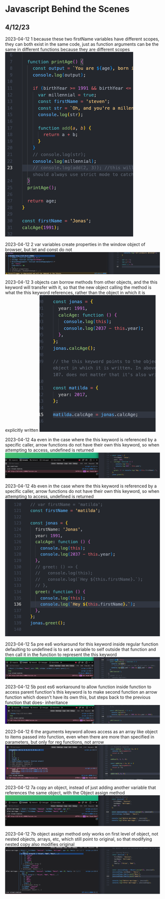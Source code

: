# Javascript Behind the Scenes

## 4/12/23

2023-04-12 1  because these two firstName variables have different scopes, they can both exist in the same code, just as function arguments can be the same in different functions because they are different scopes
![alt](images/08-js-behind-scenes/2023-04-12-1.png)

2023-04-12 2 var variables create properties in the window object of browser, but let and const do not
![alt](images/08-js-behind-scenes/2023-04-12-2.png)

2023-04-12 3 objects can borrow methods from other objects, and the this keyword will transfer with it, so that the new object calling the method is what  the this keyword references, rather than the object in which it is explicitly written
![alt](images/08-js-behind-scenes/2023-04-12-3.png)

2023-04-12 4a even in the case where the this keyword is referenced by a specific caller, arrow functions do not have their own this keyword, so when attempting to access, undefined is returned
![alt](images/08-js-behind-scenes/2023-04-12-4a.png)

2023-04-12 4b even in the case where the this keyword is referenced by a specific caller, arrow functions do not have their own this keyword, so when attempting to access, undefined is returned
![alt](images/08-js-behind-scenes/2023-04-12-4b.png)

2023-04-12 5a pre es6 workaround for this keyword inside regular function defaulting to undefined is to set a variable to self outside that function and then call it in the function to represent the this keyword
![alt](images/08-js-behind-scenes/2023-04-12-5a.png)

2023-04-12 5b post es6 workaround to allow function inside function to access parent function's this keyword is to make second function an arrow function which doesn't have its own this, but steps back to the previous function that does- inheritance
![alt](images/08-js-behind-scenes/2023-04-12-5b.png)

2023-04-12 6 the arguments keyword allows access as an array like object to items passed into function, even when there are more than specified in parameters, but only for reg functions, not arrow
![alt](images/08-js-behind-scenes/2023-04-12-6.png)

2023-04-12 7a copy an object, instead of just adding another variable that references the same object, with the Object assign method
![alt](images/08-js-behind-scenes/2023-04-12-7a.png)

2023-04-12 7b object assign method only works on first level of object, not nested objects, arrays, etc, which still point to original, so that modifying nested copy also modifies original
![alt](images/08-js-behind-scenes/2023-04-12-7b.png)
